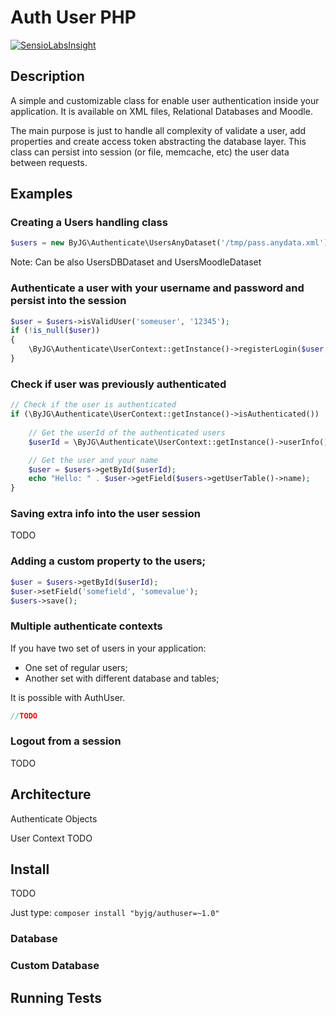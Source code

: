 # Auth User PHP
[![SensioLabsInsight](https://insight.sensiolabs.com/projects/69f04d22-055d-40b5-8c8d-90598a5367b5/mini.png)](https://insight.sensiolabs.com/projects/69f04d22-055d-40b5-8c8d-90598a5367b5)

## Description

A simple and customizable class for enable user authentication inside your application. It is available on XML files, Relational Databases and Moodle.

The main purpose is just to handle all complexity of validate a user, add properties and create access token abstracting the database layer. 
This class can persist into session (or file, memcache, etc) the user data between requests. 

## Examples

### Creating a Users handling class

```php
$users = new ByJG\Authenticate\UsersAnyDataset('/tmp/pass.anydata.xml');
```

Note: Can be also UsersDBDataset and UsersMoodleDataset

### Authenticate a user with your username and password and persist into the session

```php
$user = $users->isValidUser('someuser', '12345');
if (!is_null($user))
{
    \ByJG\Authenticate\UserContext::getInstance()->registerLogin($user, $users);
}
```

### Check if user was previously authenticated

```php 
// Check if the user is authenticated
if (\ByJG\Authenticate\UserContext::getInstance()->isAuthenticated())
    
    // Get the userId of the authenticated users
    $userId = \ByJG\Authenticate\UserContext::getInstance()->userInfo();

    // Get the user and your name
    $user = $users->getById($userId);
    echo "Hello: " . $user->getField($users->getUserTable()->name);
}
```

### Saving extra info into the user session 

TODO

### Adding a custom property to the users;

```php
$user = $users->getById($userId);
$user->setField('somefield', 'somevalue');
$users->save();
```

### Multiple authenticate contexts

If you have two set of users in your application:
- One set of regular users;
- Another set with different database and tables;

It is possible with AuthUser.

```php
//TODO
```

### Logout from a session

TODO

## Architecture

Authenticate Objects

User Context
TODO

## Install

TODO

Just type: `composer install "byjg/authuser=~1.0"`

### Database

### Custom Database



## Running Tests

